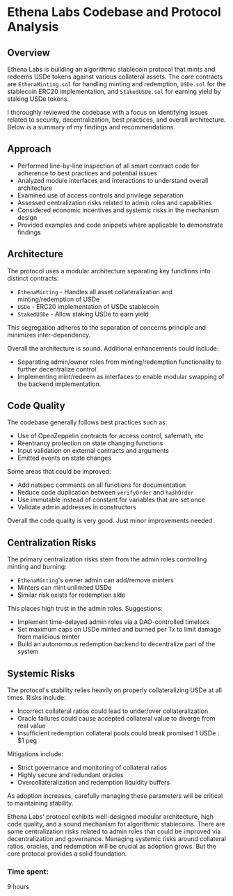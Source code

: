 # Ethena Labs Codebase and Protocol Analysis

## Overview

Ethena Labs is building an algorithmic stablecoin protocol that mints and redeems USDe tokens against various collateral assets. The core contracts are `EthenaMinting.sol` for handling minting and redemption, `USDe.sol` for the stablecoin ERC20 implementation, and `StakedUSDe.sol` for earning yield by staking USDe tokens.

I thoroughly reviewed the codebase with a focus on identifying issues related to security, decentralization, best practices, and overall architecture. Below is a summary of my findings and recommendations.

## Approach
- Performed line-by-line inspection of all smart contract code for adherence to best practices and potential issues
- Analyzed module interfaces and interactions to understand overall architecture
- Examined use of access controls and privilege separation 
- Assessed centralization risks related to admin roles and capabilities
- Considered economic incentives and systemic risks in the mechanism design
- Provided examples and code snippets where applicable to demonstrate findings

## Architecture

The protocol uses a modular architecture separating key functions into distinct contracts:

- `EthenaMinting` - Handles all asset collateralization and minting/redemption of USDe
- `USDe` - ERC20 implementation of USDe stablecoin  
- `StakedUSDe` - Allow staking USDe to earn yield 

This segregation adheres to the separation of concerns principle and minimizes inter-dependency.

Overall the architecture is sound. Additional enhancements could include:

- Separating admin/owner roles from minting/redemption functionality to further decentralize control.
- Implementing mint/redeem as interfaces to enable modular swapping of the backend implementation.

## Code Quality

The codebase generally follows best practices such as:

- Use of OpenZeppelin contracts for access control, safemath, etc
- Reentrancy protection on state changing functions
- Input validation on external contracts and arguments
- Emitted events on state changes

Some areas that could be improved:

- Add natspec comments on all functions for documentation
- Reduce code duplication between `verifyOrder` and `hashOrder`
- Use immutable instead of constant for variables that are set once
- Validate admin addresses in constructors

Overall the code quality is very good. Just minor improvements needed.

## Centralization Risks

The primary centralization risks stem from the admin roles controlling minting and burning:

- `EthenaMinting`'s owner admin can add/remove minters
- Minters can mint unlimited USDe
- Similar risk exists for redemption side

This places high trust in the admin roles. Suggestions:

- Implement time-delayed admin roles via a DAO-controlled timelock
- Set maximum caps on USDe minted and burned per Tx to limit damage from malicious minter
- Build an autonomous redemption backend to decentralize part of the system

## Systemic Risks

The protocol's stability relies heavily on properly collateralizing USDe at all times. Risks include:

- Incorrect collateral ratios could lead to under/over collateralization
- Oracle failures could cause accepted collateral value to diverge from real value
- Insufficient redemption collateral pools could break promised 1 USDe : $1 peg

Mitigations include:

- Strict governance and monitoring of collateral ratios  
- Highly secure and redundant oracles
- Overcollateralization and redemption liquidity buffers

As adoption increases, carefully managing these parameters will be critical to maintaining stability.


Ethena Labs' protocol exhibits well-designed modular architecture, high code quality, and a sound mechanism for algorithmic stablecoins. There are some centralization risks related to admin roles that could be improved via decentralization and governance. Managing systemic risks around collateral ratios, oracles, and redemption will be crucial as adoption grows. But the core protocol provides a solid foundation.

### Time spent:
9 hours